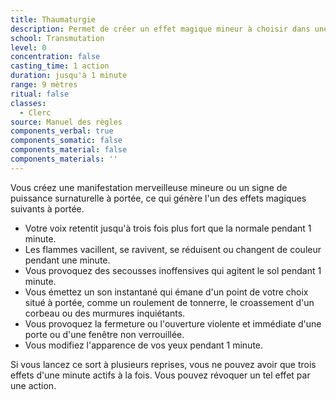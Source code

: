 ```yaml
---
title: Thaumaturgie
description: Permet de créer un effet magique mineur à choisir dans une liste.
school: Transmutation
level: 0
concentration: false
casting_time: 1 action
duration: jusqu'à 1 minute
range: 9 mètres
ritual: false
classes:
  - Clerc
source: Manuel des règles
components_verbal: true
components_somatic: false
components_material: false
components_materials: ''
---
```

Vous créez une manifestation merveilleuse mineure ou un signe de puissance surnaturelle à portée, ce qui génère l'un des effets magiques suivants à portée.
* Votre voix retentit jusqu'à trois fois plus fort que la normale pendant 1 minute.
* Les flammes vacillent, se ravivent, se réduisent ou changent de couleur pendant une minute.
* Vous provoquez des secousses inoffensives qui agitent le sol pendant 1 minute.
* Vous émettez un son instantané qui émane d'un point de votre choix situé à portée, comme un roulement de tonnerre, le croassement d'un corbeau ou des murmures inquiétants.
* Vous provoquez la fermeture ou l'ouverture violente et immédiate d'une porte ou d'une fenêtre non verrouillée.
* Vous modifiez l'apparence de vos yeux pendant 1 minute.

Si vous lancez ce sort à plusieurs reprises, vous ne pouvez avoir que trois effets d'une minute actifs à la fois. Vous pouvez révoquer un tel effet par une action.
